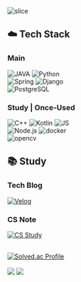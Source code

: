![slice](https://capsule-render.vercel.app/api?type=slice&color=auto&height=200&text=Minhyuk&fontAlign=70&rotate=13&fontAlignY=25&desc=UserFriendly%20Developer&descAlign=70.&descAlignY=44)


<h2> ☁️ Tech Stack </h2>
<div>
  <h3>Main</h3>
  <img alt="JAVA" src="https://img.shields.io/badge/JAVA-007396?style=flat-square&logo=JAVA&logoColor=white"/>
  <img alt="Python" src="https://img.shields.io/badge/Python-3776AB?style=flat-square&logo=Python&logoColor=white"/>
  <br/>
  <img alt="Spring" src="https://img.shields.io/badge/Spring-6DB33F?style=flat-square&logo=Spring&logoColor=white"/>
  <img alt="Django" src="https://img.shields.io/badge/-Django-43853d?style=flat-square&logo=Django&logoColor=white"/>
  <br>
  <img alt="PostgreSQL" src="https://img.shields.io/badge/-PostgreSQL-4479A1?style=flat-square&logo=PostgreSQL&logoColor=white"/>
  <br>
<div/>
	<h3>Study | Once-Used</h3>
  <img alt="C++" src="https://img.shields.io/badge/C++-00599C?style=flat-square&logo=cplusplus&logoColor=white"/>
  <img alt="Kotlin" src="https://img.shields.io/badge/Kotlin-7F52FF?style=flat-square&logo=kotlin&logoColor=white"/>
  <img alt="JS" src="https://img.shields.io/badge/JS-F7DF1E?style=flat-square&logo=javascript&logoColor=white"/>
  <br/>
  <img alt="Node.js" src="https://img.shields.io/badge/-Node.js-339933?style=flat-square&logo=Node.js&logoColor=white"/>
  <img alt="docker" src="https://img.shields.io/badge/-docker-2496ED?style=flat-square&logo=docker&logoColor=white"/>
  <br/>
  <img alt="opencv" src="https://img.shields.io/badge/-opencv-5C3EE8?style=flat-square&logo=opencv&logoColor=white"/>


<h2> 📚 Study </h2>
<h3>Tech Blog</h3>
<a href="https://velog.io/@manx">
  <img alt="Velog" src="https://img.shields.io/badge/velog-%20C997.svg?&style=for-the-badge&logo=Velog&logoColor=white"/>
</a>
    
<h3>CS Note</h3>
<a href="https://www.notion.so/minxhvk/296d3c6bf2e047d98ea867f9ae1380dd?v=a11bbd8539174f9eaa9a08ceeadbaf01&pvs=4">
  <img alt="CS Study" src="https://img.shields.io/badge/notion-000000.svg?&style=for-the-badge&logo=notion&logoColor=white"/>
</a>
<br/><br/>
  
[![Solved.ac Profile](http://mazassumnida.wtf/api/v2/generate_badge?boj=jcs5650)](https://solved.ac/jcs5650/)
<br/><br/>
<img src="https://github-readme-stats.vercel.app/api?username=Minxhvk&show_icons=true">
<img src="https://github-readme-stats.vercel.app/api/top-langs/?username=Minxhvk&layout=compact"><br><br>

